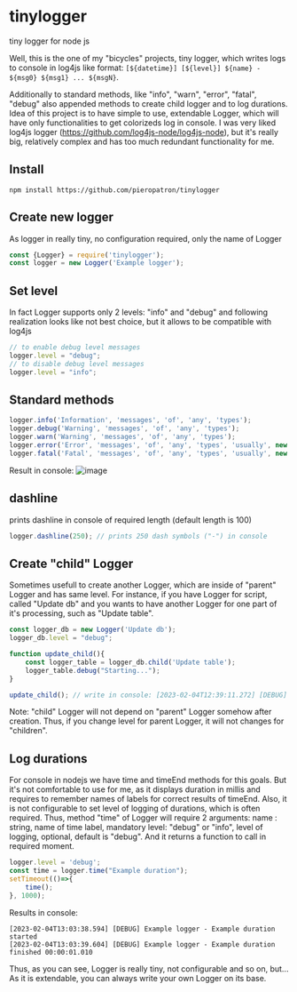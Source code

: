 # tinylogger
tiny logger for node js

Well, this is the one of my "bicycles" projects, tiny logger, which writes logs to console in log4js like format: `[${datetime}] [${level}] ${name} - ${msg0} ${msg1} ... ${msgN}`.

Additionally to standard methods, like "info", "warn", "error", "fatal", "debug" also appended methods to create child logger and to log durations.
Idea of this project is to have simple to use, extendable Logger, which will have only functionalities to get colorizeds log in console. I was very liked log4js logger (https://github.com/log4js-node/log4js-node), but it's really big, relatively complex and has too much redundant functionality for me.

## Install
`npm install https://github.com/pieropatron/tinylogger`


## Create new logger
As logger in really tiny, no configuration required, only the name of Logger
``` javascript
const {Logger} = require('tinylogger');
const logger = new Logger('Example logger');
```

## Set level
In fact Logger supports only 2 levels: "info" and "debug" and following realization looks like not best choice, but it allows to be compatible with log4js
``` javascript
// to enable debug level messages
logger.level = "debug"; 
// to disable debug level messages
logger.level = "info"; 
```

## Standard methods
``` javascript
logger.info('Information', 'messages', 'of', 'any', 'types');
logger.debug('Warning', 'messages', 'of', 'any', 'types');
logger.warn('Warning', 'messages', 'of', 'any', 'types');
logger.error('Error', 'messages', 'of', 'any', 'types', 'usually', new Error("Sample error"));
logger.fatal('Fatal', 'messages', 'of', 'any', 'types', 'usually', new Error("Sample error"));
```
Result in console:
![image](https://user-images.githubusercontent.com/18335478/216759872-18de5bd5-047b-4ece-92cd-9c4ef8571839.png)

## dashline
prints dashline in console of required length (default length is 100)

``` javascript
logger.dashline(250); // prints 250 dash symbols ("-") in console
```

## Create "child" Logger
Sometimes usefull to create another Logger, which are inside of "parent" Logger and has same level. For instance, if you have Logger for script, called "Update db" and you wants to have another Logger for one part of it's processing, such as "Update table".
``` javascript
const logger_db = new Logger('Update db');
logger_db.level = "debug";

function update_child(){
	const logger_table = logger_db.child('Update table');
	logger_table.debug("Starting...");
}

update_child(); // write in console: [2023-02-04T12:39:11.272] [DEBUG] Update db.Update table - Starting...
```
Note: "child" Logger will not depend on "parent" Logger somehow after creation. Thus, if you change level for parent Logger, it will not changes for "children".

## Log durations
For console in nodejs we have time and timeEnd methods for this goals. But it's not comfortable to use for me, as it displays duration in millis and requires to remember names of labels for correct results of timeEnd. Also, it is not configurable to set level of logging of durations, which is often required. Thus, method "time" of Logger will require 2 arguments: 
name : string, name of time label, mandatory
level: "debug" or "info", level of logging, optional, default is "debug".
And it returns a function to call in required moment.

``` javascript
logger.level = 'debug';
const time = logger.time("Example duration");
setTimeout(()=>{
	time();
}, 1000);
```
Results in console:
```
[2023-02-04T13:03:38.594] [DEBUG] Example logger - Example duration started
[2023-02-04T13:03:39.604] [DEBUG] Example logger - Example duration finished 00:00:01.010
```

Thus, as you can see, Logger is really tiny, not configurable and so on, but...  As it is extendable, you can always write your own Logger on its base.
